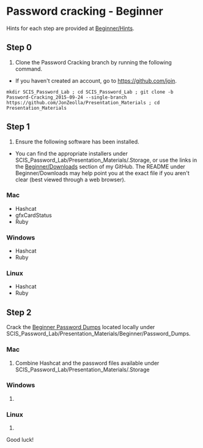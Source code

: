 # Password cracking - Beginner  

Hints for each step are provided at [Beginner/Hints](https://github.com/JonZeolla/Presentation_Materials/tree/Password-Cracking_2015-09-24/Beginner/Hints).  

## Step 0  
1. Clone the Password Cracking branch by running the following command.  
  * If you haven't created an account, go to https://github.com/join.  
```
mkdir SCIS_Password_Lab ; cd SCIS_Password_Lab ; git clone -b Password-Cracking_2015-09-24 --single-branch https://github.com/JonZeolla/Presentation_Materials ; cd Presentation_Materials
```

## Step 1  
1. Ensure the following software has been installed.  
  * You can find the appropriate installers under SCIS_Password_Lab/Presentation_Materials/.Storage, or use the links in the [Beginner/Downloads](https://github.com/JonZeolla/Presentation_Materials/tree/Password-Cracking_2015-09-24/Beginner/Downloads) section of my GitHub.  The README under Beginner/Downloads may help point you at the exact file if you aren't clear (best viewed through a web browser).  

### Mac  
  * Hashcat  
  * gfxCardStatus  
  * Ruby  

### Windows  
  * Hashcat  
  * Ruby  

### Linux  
  * Hashcat  
  * Ruby  

## Step 2  
Crack the [Beginner Password Dumps](https://github.com/JonZeolla/Presentation_Materials/tree/Password-Cracking_2015-09-24/Beginner/Password_Dumps) located locally under SCIS_Password_Lab/Presentation_Materials/Beginner/Password_Dumps.  

### Mac  
1. Combine Hashcat and the password files available under SCIS_Password_Lab/Presentation_Materials/.Storage

### Windows  
1. 

### Linux  
1. 


Good luck!  

